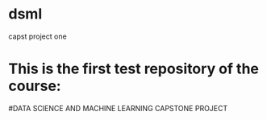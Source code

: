 # dsml
capst project one
# This is the first test repository of the course:

#DATA SCIENCE AND MACHINE LEARNING CAPSTONE PROJECT
